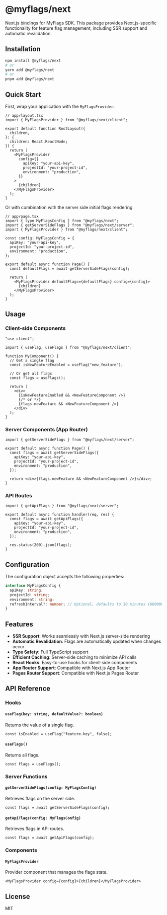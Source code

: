 # @myflags/next

Next.js bindings for MyFlags SDK. This package provides Next.js-specific functionality for feature flag management, including SSR support and automatic revalidation.

## Installation

```bash
npm install @myflags/next
# or
yarn add @myflags/next
# or
pnpm add @myflags/next
```

## Quick Start

First, wrap your application with the `MyFlagsProvider`:

```tsx
// app/layout.tsx
import { MyFlagsProvider } from "@myflags/next/client";

export default function RootLayout({
  children,
}: {
  children: React.ReactNode;
}) {
  return (
    <MyFlagsProvider
      config={{
        apiKey: "your-api-key",
        projectId: "your-project-id",
        environment: "production",
      }}
    >
      {children}
    </MyFlagsProvider>
  );
}
```

Or with combination with the server side initial flags rendering:

```tsx
// app/page.tsx
import { type MyFlagsConfig } from "@myflags/next";
import { getServerSideFlags } from "@myflags/next/server";
import { MyFlagsProvider } from "@myflags/next/client";

const config: MyFlagsConfig = {
  apiKey: "your-api-key",
  projectId: "your-project-id",
  environment: "production",
};

export default async function Page() {
  const defaultFlags = await getServerSideFlags(config);

  return (
    <MyFlagsProvider defaultFlags={defaultFlags} config={config}>
      {children}
    </MyFlagsProvider>
  );
}
```

## Usage

### Client-side Components

```tsx
"use client";

import { useFlag, useFlags } from "@myflags/next/client";

function MyComponent() {
  // Get a single flag
  const isNewFeatureEnabled = useFlag("new_feature");

  // Or get all flags
  const flags = useFlags();

  return (
    <div>
      {isNewFeatureEnabled && <NewFeatureComponent />}
      {/* or */}
      {flags.newFeature && <NewFeatureComponent />}
    </div>
  );
}
```

### Server Components (App Router)

```tsx
import { getServerSideFlags } from "@myflags/next/server";

export default async function Page() {
  const flags = await getServerSideFlags({
    apiKey: "your-api-key",
    projectId: "your-project-id",
    environment: "production",
  });

  return <div>{flags.newFeature && <NewFeatureComponent />}</div>;
}
```

### API Routes

```tsx
import { getApiFlags } from "@myflags/next/server";

export default async function handler(req, res) {
  const flags = await getApiFlags({
    apiKey: "your-api-key",
    projectId: "your-project-id",
    environment: "production",
  });

  res.status(200).json(flags);
}
```

## Configuration

The configuration object accepts the following properties:

```typescript
interface MyFlagsConfig {
  apiKey: string;
  projectId: string;
  environment: string;
  refreshInterval?: number; // Optional, defaults to 10 minutes (600000ms)
}
```

## Features

- **SSR Support**: Works seamlessly with Next.js server-side rendering
- **Automatic Revalidation**: Flags are automatically updated when changes occur
- **Type Safety**: Full TypeScript support
- **Efficient Caching**: Server-side caching to minimize API calls
- **React Hooks**: Easy-to-use hooks for client-side components
- **App Router Support**: Compatible with Next.js App Router
- **Pages Router Support**: Compatible with Next.js Pages Router

## API Reference

### Hooks

#### `useFlag(key: string, defaultValue?: boolean)`

Returns the value of a single flag.

```tsx
const isEnabled = useFlag("feature-key", false);
```

#### `useFlags()`

Returns all flags.

```tsx
const flags = useFlags();
```

### Server Functions

#### `getServerSideFlags(config: MyFlagsConfig)`

Retrieves flags on the server side.

```tsx
const flags = await getServerSideFlags(config);
```

#### `getApiFlags(config: MyFlagsConfig)`

Retrieves flags in API routes.

```tsx
const flags = await getApiFlags(config);
```

### Components

#### `MyFlagsProvider`

Provider component that manages the flags state.

```tsx
<MyFlagsProvider config={config}>{children}</MyFlagsProvider>
```

## License

MIT
